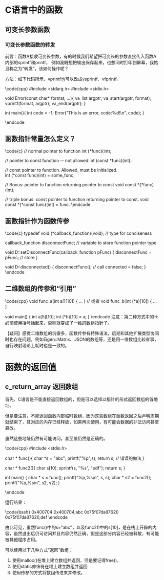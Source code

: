 # C语言中的函数

## 可变长参数函数

### 可变长参数函数的转发

前言：函数A接收可变长参数，有的时候我们希望把可变长的参数直接传入函数A内部的sprintf和printf，
例如我既想把输出保存起来，也想同时打印到屏幕，我姑且称之为“转发”，该如何操作呢？

方法：如下代码所示，vprintf也可以改成vsprintf、vfprintf。

\code{cpp}
#include <stdarg.h>
#include <stdio.h>

void Error(const char* format, ...){
    va_list argptr;
    va_start(argptr, format);
    vprintf(format, argptr);
    va_end(argptr);
}

int main(){
    int code = -1;
    Error("This is an error, code:%d!\n", code);
}

\endcode


## 函数指针常量怎么定义？
\code{c}
// normal pointer to function
int (*func)(int);

// pointer to const function -- not allowed
int (const *func)(int);

// const pointer to function. Allowed, must be initialized.          
int (*const func)(int) = some_func;

// Bonus: pointer to function returning pointer to const
void const *(*func)(int);

// triple bonus: const pointer to function returning pointer to const.
void const *(*const func)(int) = func.
\endcode


## 函数指针作为函数传参

\code{c}
typedef void (*callback_function)(void); // type for conciseness

callback_function disconnectFunc; // variable to store function pointer type

void D::setDisconnectFunc(callback_function pFunc)
{
    disconnectFunc = pFunc; // store
}

void D::disconnected()
{
    disconnectFunc(); // call
    connected = false;
}
\endcode


## 二维数组的传参和“引用”
\code{cpp}
void func_a(int a[][10])
{
...
}
// 或者
void func_b(int (*a)[10])
{
...
}

void main()
{
  int a[5][10];
  int (*b)[10] = a;
}
\endcode
注意：第二种方式中的`*b`必须使用括号括起来，否则就变成了一维的数组指针了。

【疑问】感觉二维数组的坑很多，函数传参有特殊语法，后期和其他扩展类型协同时也存在问题，例如Eigen::Matrix、JSON的数组等，还是用一维数组比较省事，自行映射理论上耗时也是一致的。


# 函数的返回值


## c_return_array 返回数组

首先，C语言是不能直接返回数组的，但是可以选择以指针的形式返回数组的首地址。

但是要注意，不能返回函数内部临时数组，因为这些数组在函数返回之后声明周期就结束了，其对应的内存已经释放，如果再次使用，有可能会数据的非法访问甚至篡改。

虽然这些地址仍然有可能访问，甚至值仍然是正确的。

\code{cpp}
#include <stdio.h>

char * func(){
    char *s = "abc";
    printf("%p",s);
    return s;   // 错误的做法
}

char * func2(){
    char s[10];
    sprintf(s, "%s", "edf");
    return s;
}

int main()
{
    char * s = func();
    printf("%p,%s\n", s, s);
    char * s2 = func2();
    printf("%p,%s\n", s2, s2);
}

\endcode

运行结果：

\code{bash}
0x400704
0x400704,abc
0x75f07da87620
0x75f07da87620,def
\endcode

由此可见，虽然func()中的s="abc"，以及func2()中的s[10]，是在栈上开辟的内容，虽然退出后仍可访问并且内容仍然正确，但是这部分内容已经被释放，有可能被其他程序占用。

可以使用以下几种方式“返回”数组：

1. 使用malloc()在堆上建立数组并返回，但是要记得free()，
2. 使用static修饰符在堆上建立数组并返回
3. 使用传参的方式将数组传进来并修改。